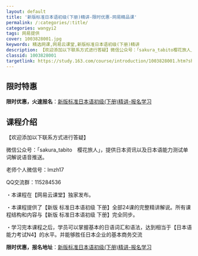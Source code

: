 ```yaml
---
layout: default
title: '新版标准日本语初级(下册)精讲-限时优惠-网易精品课'
permalink: /:categories/:title/
categories: wangyi2
tags: 网易提供
cover: 1003828001.jpg
keywords: 精选网课,网易云课堂,新版标准日本语初级(下册)精讲
description: 【欢迎添加以下联系方式进行答疑】微信公众号：「sakura_tabito樱花旅人」，提供日本资讯以及日本语能力测试单词解
classid: 1003828001
targetlink: https://study.163.com/course/introduction/1003828001.htm?share=1&shareId=1025206652&utm_campaign=share&utm_medium=iphoneShare&utm_source=&utm_u=1025206652
---
```


## 限时特惠

**限时优惠，火速报名**：[新版标准日本语初级(下册)精讲-报名学习](https://study.163.com/course/introduction/1003828001.htm?share=1&shareId=1025206652&utm_campaign=share&utm_medium=iphoneShare&utm_source=&utm_u=1025206652)

## 课程介绍

【欢迎添加以下联系方式进行答疑】

微信公众号：「sakura_tabito　樱花旅人」，提供日本资讯以及日本语能力测试单词解说语音推送。

老师个人微信号：lmzh17

QQ交流群：115284536



・本课程在【网易云课堂】独家发布。

・本课程提供了【新版 标准日本语初级 下册】全部24课的完整精讲解说。所有课程结构和内容与【新版 标准日本语初级 下册】完全同步。

・学习完本课程之后，学员可以掌握基本的日语词汇和语法，达到相当于【日本语能力考试N4】的水平。并能够胜任日本企业的基本商务交流

**限时优惠，报名地址**：[新版标准日本语初级(下册)精讲-报名学习](https://study.163.com/course/introduction/1003828001.htm?share=1&shareId=1025206652&utm_campaign=share&utm_medium=iphoneShare&utm_source=&utm_u=1025206652)

